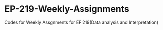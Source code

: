 # EP-219-Weekly-Assignments
Codes for Weekly Assgnments for EP 219(Data analysis and Interpretation)
